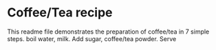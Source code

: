 # Coffee/Tea recipe
This readme file demonstrates the preparation of coffee/tea in 7 simple steps.
boil water, milk.
Add sugar, coffee/tea powder.
Serve
